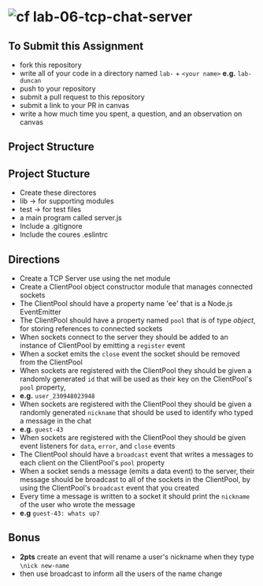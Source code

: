 ![cf](https://i.imgur.com/7v5ASc8.png) lab-06-tcp-chat-server
======

## To Submit this Assignment
  * fork this repository
  * write all of your code in a directory named `lab-` + `<your name>` **e.g.** `lab-duncan`
  * push to your repository
  * submit a pull request to this repository
  * submit a link to your PR in canvas
  * write a how much time you spent, a question, and an observation on canvas

## Project Structure
## Project Stucture
* Create these directores
 * lib -> for supporting modules
 * test -> for test files
* a main program called server.js
* Include a .gitignore
* Include the coures .eslintrc

## Directions
* Create a TCP Server use using the net module
* Create a ClientPool object constructor module that manages connected sockets
 * The ClientPool should have a property name 'ee' that is a Node.js EventEmitter
 * The ClientPool should have a property named `pool` that is of type _object_, for storing references to connected sockets
* When sockets connect to the server they should be added to an instance of ClientPool by emitting a `register` event
* When a socket emits the `close` event the socket should be removed from the ClientPool
* When sockets are registered with the ClientPool they should be given a randomly generated `id` that will be used as their key on the ClientPool's `pool` property,
 * **e.g.** `user_230948023948`
* When sockets are registered with the ClientPool they should be given a randomly generated `nickname` that should be used to identify who typed a message in the chat
 * **e.g.** `guest-43`
* When sockets are registered with the ClientPool they should be given event listeners for `data`, `error`, and `close` events
* The ClientPool should have a `broadcast` event that writes a messages to each client on the ClientPool's `pool` property
* When a socket sends a message (emits a data event) to the server, their message should be broadcast to all of the sockets in the ClientPool, by using the ClientPool's `broadcast` event that you created
* Every time a message is written to a socket it should print the `nickname` of the user who wrote the message
 * **e.g** `guest-43: whats up?`

## Bonus
* **2pts** create an event that will rename a user's nickname when they type `\nick new-name`
 * then use broadcast to inform all the users of the name change
